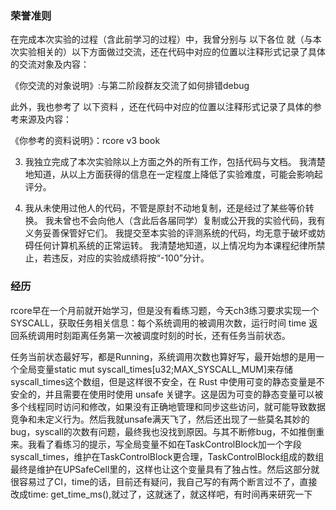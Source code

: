 ### 荣誉准则

在完成本次实验的过程（含此前学习的过程）中，我曾分别与 以下各位 就（与本次实验相关的）以下方面做过交流，还在代码中对应的位置以注释形式记录了具体的交流对象及内容：

《你交流的对象说明》:与第二阶段群友交流了如何排错debug

此外，我也参考了 以下资料 ，还在代码中对应的位置以注释形式记录了具体的参考来源及内容：

《你参考的资料说明》：rcore v3 book

3. 我独立完成了本次实验除以上方面之外的所有工作，包括代码与文档。 我清楚地知道，从以上方面获得的信息在一定程度上降低了实验难度，可能会影响起评分。

4. 我从未使用过他人的代码，不管是原封不动地复制，还是经过了某些等价转换。 我未曾也不会向他人（含此后各届同学）复制或公开我的实验代码，我有义务妥善保管好它们。 我提交至本实验的评测系统的代码，均无意于破坏或妨碍任何计算机系统的正常运转。 我清楚地知道，以上情况均为本课程纪律所禁止，若违反，对应的实验成绩将按“-100”分计。

### 经历
rcore早在一个月前就开始学习，但是没有看练习题，今天ch3练习要求实现一个SYSCALL，获取任务相关信息：每个系统调用的被调用次数，运行时间 time 返回系统调用时刻距离任务第一次被调度时刻的时长，还有任务当前状态。

任务当前状态最好写，都是Running，系统调用次数也算好写，最开始想的是用一个全局变量static mut syscall_times[u32;MAX_SYSCALL_MUM]来存储syscall_times这个数组，但是这样很不安全，在 Rust 中使用可变的静态变量是不安全的，并且需要在使用时使用 unsafe 关键字。这是因为可变的静态变量可以被多个线程同时访问和修改，如果没有正确地管理和同步这些访问，就可能导致数据竞争和未定义行为。然后我就unsafe满天飞了，然后还出现了一些莫名其妙的bug，syscall的次数有问题，最终我也没找到原因。与其不断修bug，不如推倒重来。我看了看练习的提示，写全局变量不如在TaskControlBlock加一个字段syscall_times，维护在TaskControlBlock更合理，TaskControlBlock组成的数组最终是维护在UPSafeCell里的，这样也让这个变量具有了独占性。然后这部分就很容易过了CI，time的话，目前还有疑问，我自己写的有两个断言过不了，直接改成time: get_time_ms(),就过了，这就迷了，就这样吧，有时间再来研究一下